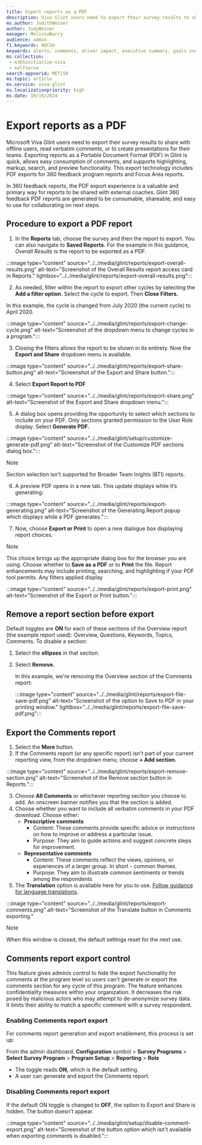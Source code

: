 ```yaml
---
title: Export reports as a PDF
description: Viva Glint users need to export their survey results to share with offline users, read verbatim comments, or to create presentations for their teams. Exporting reports as a PDF in Glint is quick, allows easy consumption of comments.
ms.author: JudithWeiner
author: JudyWeiner
manager: MelissaBarry
audience: admin
f1.keywords: NOCSH
keywords: alerts, comments, driver impact, executive summary, goals overview, heat map, disable comments, disable comments export, comments export, verbatim comments export, overall results, manager report, response rate, team summary, report access level, add report sections, delete report sections, prescriptive comments, representative comments
ms.collection: 
 - m365initiative-viva
 - selfserve
search-appverid: MET150
ms.topic: article
ms.service: viva-glint
ms.localizationpriority: high
ms.date: 10/19/2024
---
```


# Export reports as a PDF

Microsoft Viva Glint users need to export their survey results to share with offline users, read verbatim comments, or to create presentations for their teams. Exporting reports as a Portable Document Format (PDF) in Glint is quick, allows easy consumption of comments, and supports highlighting, markup, search, and preview functionality. This export technology includes PDF exports for 360 feedback program reports and Focus Area reports.

In 360 feedback reports, the PDF export experience is a valuable and primary way for reports to be shared with external coaches. Glint 360 feedback PDF reports are generated to be consumable, shareable, and easy to use for collaborating on next steps.

## Procedure to export a PDF report

1. In the **Reports** tab, choose the survey and then the report to export. You can also navigate to **Saved Reports.**  For the example in this guidance, *Overall Results* is the report to be exported as a PDF.

:::image type="content" source="../../media/glint/reports/export-overall-results.png" alt-text="Screenshot of the Overall Results report access card in Reports." lightbox="../../media/glint/reports/export-overall-results.png":::

2. As needed, filter within the report to export other cycles by selecting the **Add a filter option**. Select the cycle to export. Then **Close Filters.**

In this example, the cycle is changed from July 2020 (the current cycle) to April 2020.

:::image type="content" source="../../media/glint/reports/export-change-cycle.png" alt-text="Screenshot of the dropdown menu to change cycles in a program.":::

3. Closing the filters allows the report to be shown in its entirety. Now the **Export and Share** dropdown menu is available.

:::image type="content" source="../../media/glint/reports/export-share-button.png" alt-text="Screenshot of the Export and Share button.":::

4. Select **Export Report to PDF**

:::image type="content" source="../../media/glint/reports/export-share.png" alt-text="Screenshot of the Export and Share dropdown menu.":::

5. A dialog box opens providing the opportunity to select which sections to include on your PDF. Only sections granted permission to the User Role display. Select **Generate PDF.**

:::image type="content" source="../../media/glint/setup/customize-generate-pdf.png" alt-text="Screenshot of the Customize PDF sections dialog box.":::
 
> [!NOTE]
> Section selection isn't supported for Broader Team Inights (BTI) reports.

6.	A preview PDF opens in a new tab. This update displays while it’s generating:

:::image type="content" source="../../media/glint/reports/export-generating.png" alt-text="Screenshot of the Generating Report popup which displays while a PDF generates.":::

7.	Now, choose **Export or Print** to open a new dialogue box displaying report choices.

>[!NOTE]
> This choice brings up the appropriate dialog box for the browser you are using. Choose whether to **Save as a PDF** or to **Print** the file. Report enhancements may include printing, searching, and highlighting if your PDF tool permits. Any filters applied display

:::image type="content" source="../../media/glint/reports/export-print.png" alt-text="Screenshot of the Export or Print button.":::

## Remove a report section before export

Default toggles are **ON** for each of these sections of the Overview report (the example report used): Overview, Questions, Keywords, Topics, Comments.
To disable a section:

1.	Select the **ellipses** in that section.
2.	Select **Remove.**

    In this example, we're removing the Overview section of the Comments report:

    :::image type="content" source="../../media/glint/reports/export-file-save-pdf.png" alt-text="Screenshot of the option to Save to PDF in your printing window." lightbox="../../media/glint/reports/export-file-save-pdf.png":::

## Export the Comments report

1.	Select the **More** button.
2.	If the Comments report (or any specific report) isn't part of your current reporting view, from the dropdown menu, choose **+ Add section.**

:::image type="content" source="../../media/glint/reports/export-remove-section.png" alt-text="Screenshot of the Remove section button in Reports.":::

3.	Choose **All Comments** or whichever reporting section you choose to add. An onscreen banner notifies you that the section is added.
4.	Choose whether you want to include all verbatim comments in your PDF download. Choose either:
    - **Prescriptive comments** 
      - Content: These comments provide specific advice or instructions on how to improve or address a particular issue.
      - Purpose: They aim to guide actions and suggest concrete steps for improvement.
    - **Representative comments** 
      -  Content: These comments reflect the views, opinions, or experiences of a larger group. In short - common themes.
      -  Purpose: They aim to illustrate common sentiments or trends among the respondents
5. The **Translation** option is available here for you to use. [Follow guidance for language translations](/viva/glint/setup/language-translations).

:::image type="content" source="../../media/glint/reports/export-comments.png" alt-text="Screenshot of the Translate button in Comments exporting." 

>[!NOTE]
> When this window is closed, the default settings reset for the next use.

## Comments report export control 

This feature gives adminis control to hide the export functionality for comments at the program level so users can't generate or export the comments section for any cycle of this program. The feature enhances confidentiality measures within your organization. It decreases the risk posed by malicious actors who may attempt to de-anonymize survey data. It limits their ability to  match a specific comment with a survey respondent.

### Enabling Comments report export

For comments report generation and export enablement, this process is set up:

From the admin dashboard: **Configuration** symbol > **Survey Programs** > **Select Survey Program** > **Program Setup** > **Reporting** > **Role**
- The toggle reads **ON,** which is the default setting.
- A user can generate and export the Comments report.

### Disabling Comments report export 

If the default ON toggle is changed to **OFF**, the option to Export and Share is hidden. The button doesn't appear.

:::image type="content" source="../../media/glint/setup/disable-comment-export.png" alt-text="Screenshot of the button option which isn't available when exporting comments is disabled.":::



